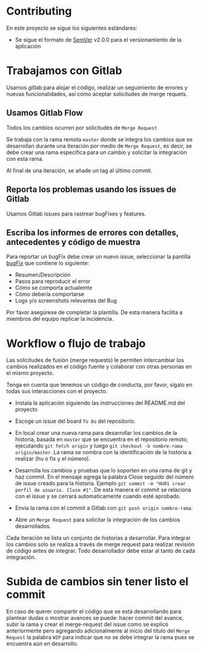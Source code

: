 # Contributing

En este proyecto se sigue los siguientes estándares:

- Se sigue el formato de [SemVer](https://semver.org/spec/v2.0.0.html) v2.0.0 para el versionamiento de la aplicación

# Trabajamos con Gitlab

  Usamos gitlab para alojar el código, realizar un seguimiento de errores y nuevas funcionalidades, así como aceptar solicitudes de merge requets.

## Usamos Gitlab Flow

  Todos los cambios ocurren por solicitudes de ```Merge Request```
  
  Se trabaja con la rama remota ```master``` donde se integra los cambios que se desarrollan durante una iteración por medio de ```Merge Request```, es decir, se debe crear una rama específica para un cambio y solicitar la integración con esta rama.
  
  Al final de una iteración, se añade un tag al último commit.

## Reporta los problemas usando los issues de Gitlab
  
  Usamos Gitlab issues para rastrear bugFixes y features.

## Escriba los informes de errores con detalles, antecedentes y código de muestra

Para reportar un bugFix debe crear un nuevo issue, seleccionar la pantilla [bugFix](https://gitlab.com/Juancab/scheduler/blob/master/.gitlab/issue_templates/bug_fix.md) que contiene lo siguiente:

* Resumen/Descripción
* Pasos para reproducir el error
* Cómo se comporta actualemte
* Cómo debería comportarse
* Logs y/o screenshots relevantes del Bug

Por favor asegúrese de completar la plantilla. De esta manera facilita a miembros del equipo replicar la incidencia.

# Workflow o flujo de trabajo

Las solicitudes de fusión (merge requests) le permiten intercambiar los cambios realizados en el código fuente y colaborar con otras personas en el mismo proyecto.

Tenga en cuenta que tenemos un código de conducta, por favor, sígalo en todas sus interacciones con el proyecto.

- Instala la aplicación siguiendo las instrucciones del README.md del proyecto

- Escoge un issue del board `To Do` del repositorio.

- En local crear una nueva rama para desarrollar los cambios de la historia, basada en ```master``` que se encuentra en el repositorio remoto, ejecutando ```git fetch origin``` y luego ```git checkout -b nombre-rama origin/master```. La rama se nombra con la identificación de la historia a realizar (hu o fix y el número).

- Desarrolla los cambios y pruebas que lo soporten en una rama de git y haz commit. En el mensaje agrega la palabra Close seguido del número de issue creado para la historia. Ejemplo ```git commit -m "HU01 crear perfil de usuario. Close #1"```. De esta manera el commit se relaciona con el issue y se cerrará automaticamente cuando esté aprobado.

- Envia la rama con el commit a Gitlab con ```git push origin nombre-rama```.

- Abre un ```Merge Request``` para solicitar la integración de los cambios desarrollados.

Cada iteración se lista un conjunto de historias a desarrollar. Para integrar los cambios solo se realiza a través de merge request para realizar revisión de código antes de integrar. Todo desarrollador debe estar al tanto de cada integración.

# Subida de cambios sin tener listo el commit
En caso de querer compartir el código que se está desarrollando para plantear dudas o mostrar avances se puede: hacer commit del avance, subir la rama y crear el merge-request del issue como se explicó anteriormente pero agregando adicionalmente al inicio del título del ```Merge Request``` la palabra ```WIP``` para indicar que no se debe integrar la rama pues se encuentra aún en desarrollo.
